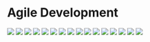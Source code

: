 # Agile Development
![](agile.001.jpg)
![](agile.002.jpg)
![](agile.003.jpg)
![](agile.004.jpg)
![](agile.005.jpg)
![](agile.006.jpg)
![](agile.007.jpg)
![](agile.008.jpg)
![](agile.009.jpg)
![](agile.010.jpg)
![](agile.011.jpg)
![](agile.012.jpg)
![](agile.013.jpg)
![](agile.014.jpg)
![](agile.015.jpg)
![](agile.016.jpg)
